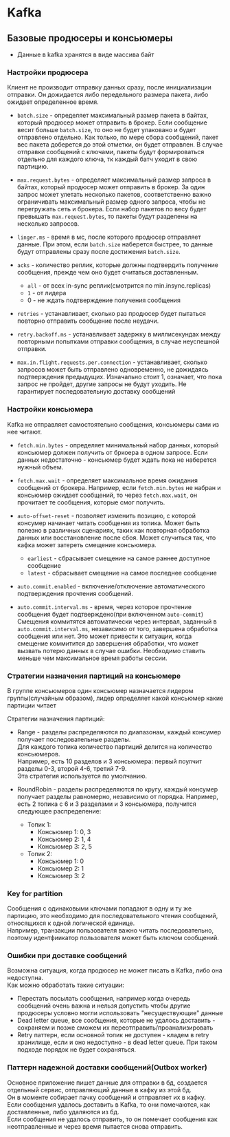 # Kafka

## Базовые продюсеры и консьюмеры

- Данные в kafka хранятся в виде массива байт

### Настройки продюсера

Клиент не производит отправку данных сразу, после инициализации отправки. Он дожидается либо передельного размера пакета, 
либо ожидает определенное время.  

- `batch.size` - определяет максимальный размер пакета в байтах, который продюсер может отправить в брокер.
Если сообщение весит больше `batch.size`, то оно не будет упаковано и будет отправлено отдельно. 
Как только, по мере сбора сообщений, пакет вес пакета доберется до этой отметки, он будет отправлен.
В случае отправки сообщений с ключами, пакеты будут формироваться отдельно для каждого ключа, тк каждый батч уходит в свою партицию.

- `max.request.bytes` - определяет максимальный размер запроса в байтах, который продюсер может отправить в брокер.
За один запрос может улетать несколько пакетов, соответственно важно ограничивать максимальный размер одного запроса,
чтобы не перегружать сеть и брокера. Если набор пакетов по весу будет превышать `max.request.bytes`, то пакеты будут 
разделены на несколько запросов.

- `linger.ms` - время в мс, после которого продюсер отправляет данные. При этом, если `batch.size` наберется быстрее,
то данные будут отправлены сразу после достижения `batch.size`.

- `acks` - количество реплик, которые должны подтвердить получение сообщения, прежде чем оно будет считаться доставленным.
  - `all` - от всех in-sync реплик(смотрится по min.insync.replicas)
  - `1` - от лидера
  - 0 - не ждать подтверждение получения сообщения

- `retries` - устанавливает, сколько раз продюсер будет пытаться повторно отправить сообщение после неудачи.

- `retry.backoff.ms` - устанавливает задержку в миллисекундах между повторными попытками отправки сообщения, в случае
неуспешной отправки.

- `max.in.flight.requests.per.connection` - устанавливает, сколько запросов может быть отправлено одновременно, не дожидаясь подтверждения предыдущих.
Изначально стоит 1, означает, что пока запрос не пройдет, другие запросы не будут уходить. Не гарантирует последовательную доставку сообщений

### Настройки консьюмера

Kafka не отправляет самостоятельно сообщения, консьюмеры сами из нее читают.

- `fetch.min.bytes` - определяет минимальный набор данных, который консьюмер должен получить от бркоера в одном запросе.
Если данных недостаточно - консьюмер будет ждать пока не наберется нужный объем.

- `fetch.max.wait` - определяет максимальное время ожидания сообщений от брокера.
Например, если `fetch.min.bytes` не набран и консьюмер ожидает сообщений, то через `fetch.max.wait`, он прочитает те сообщения, которые смог получить.

- `auto-offset-reset` - позволяет изменить позицию, с которой консумер начинает читать сообщения из топика. 
Может быть полезно в различных сценариях, таких как повторная обработка данных или восстановление после сбоя.
Может случиться так, что кафка может затереть смещение консьюмера.
  - `earliest` - сбрасывает смещение на самое раннее доступное сообщение
  - `latest` - сбрасывает смещение на самое последнее сообщение

- `auto.commit.enabled` - включение/отключение автоматического подтверждения прочтения сообщений.

- `auto.commit.interval.ms` - время, через которое прочтение сообщения будет подтверждено(при включенном `auto-commit`)
Смещения коммитятся автоматически через интервал, заданный в `auto.commit.interval.ms`, независимо от того, завершена обработка сообщения или нет. 
Это может привести к ситуации, когда смещение коммитится до завершения обработки, что может вызвать потерю данных в случае ошибки.
Необходимо ставить меньше чем максимальное время работы сессии.

### Стратегии назначения партиций на консьюмере

В группе консьюмеров один консьюмер назначается лидером группы(случайным образом),
лидер определяет какой консьюмер какие партиции читает

Стратегии назначения партиций:

- Range - разделы распределяются по диапазонам, каждый консумер получает последовательные разделы.\
Для каждого топика количество партиций делится на количество консьюмеров.\
Например, есть 10 разделов и 3 консьюмера: первый поулчит разделы 0-3, второй 4-6, третий 7-9.\
Эта стратегия используется по умолчанию.

- RoundRobin - разделы распределяются по кругу, каждый консумер получает разделы равномерно, независимо от порядка.
Например, есть 2 топика с 6 и 3 разделами и 3 консьюмера, получится следующее распределение:
  - Топик 1:
    - Консьюмер 1: 0, 3
    - Консьюмер 2: 1, 4
    - Консьюмер 3: 2, 5
  - Топик 2:
    - Консьюмер 1: 0
    - Консьюмер 2: 1
    - Консьюмер 3: 2

### Key for partition

Сообщения с одинаковыми ключами попадают в одну и ту же партицию,
это необходимо для последовательного чтения сообщений, относящихся к одной логической единице.\
Например, транзакции пользователя важно читать последовательно, поэтому идентфиикатор пользователя может быть ключом сообщений.

### Ошибки при доставке сообщений

Возможна ситуация, когда продюсер не может писать в Kafka, либо она недоступна.\
Как можно обработать такие ситуации:
- Перестать посылать сообщения, например когда очередь сообщений очень важна и нельзя допустить
чтобы другие продюсеры условно могли использовать "несуществующие" данные
- Dead letter queue, все сообщения, которые не удалось доставить - сохраняем и позже сможем их переотправить/проанализировать
- Retry паттерн, если основной топик не доступен - кладем в retry хранилище, если и оно недоступно - в dead letter queue.
При таком подходе порядок не будет сохраняться.

### Паттерн надежной доставки сообщений(Outbox worker)

Основное приложение пишет данные для отправки в бд, создается отдельный сервис, отправляющий данные в кафку из этой бд.\
Он в моменте собирает пачку сообщений и отправляет их в кафку.\
Если сообщения удалось доставить в Kafka, то они помечаются, как доставленные, либо удаляются из бд.\
Если сообщения не удалось отправить, то он помечает сообщения как неотправленные и через время пытается снова отправить.